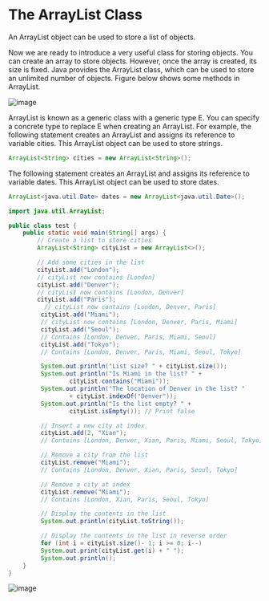 # The ArrayList Class

An ArrayList object can be used to store a list of objects.

Now we are ready to introduce a very useful class for storing objects. You can create an array to
store objects. However, once the array is created, its size is fixed. Java provides the ArrayList class, which can be used to store an unlimited number of objects. Figure below shows some
methods in ArrayList.

![image](https://user-images.githubusercontent.com/44777689/140605584-bdad1482-3024-4cfa-a8a1-0fceb5ce0b6a.png)

ArrayList is known as a generic class with a generic type E. You can specify a concrete
type to replace E when creating an ArrayList. For example, the following statement creates
an ArrayList and assigns its reference to variable cities. This ArrayList object can be
used to store strings.

```java
ArrayList<String> cities = new ArrayList<String>();
```
The following statement creates an ArrayList and assigns its reference to variable dates.
This ArrayList object can be used to store dates.
```java
ArrayList<java.util.Date> dates = new ArrayList<java.util.Date>();
```

```java
import java.util.ArrayList;

public class test {
    public static void main(String[] args) {
        // Create a list to store cities
        ArrayList<String> cityList = new ArrayList<>();

        // Add some cities in the list
        cityList.add("London");
        // cityList now contains [London]
        cityList.add("Denver");
        // cityList now contains [London, Denver]
        cityList.add("Paris");
          // cityList now contains [London, Denver, Paris]
         cityList.add("Miami");
         // cityList now contains [London, Denver, Paris, Miami]
         cityList.add("Seoul");
         // Contains [London, Denver, Paris, Miami, Seoul]
         cityList.add("Tokyo");
         // Contains [London, Denver, Paris, Miami, Seoul, Tokyo]

         System.out.println("List size? " + cityList.size());
         System.out.println("Is Miami in the list? " +
                 cityList.contains("Miami"));
         System.out.println("The location of Denver in the list? "
                 + cityList.indexOf("Denver"));
         System.out.println("Is the list empty? " +
                 cityList.isEmpty()); // Print false

         // Insert a new city at index
         cityList.add(2, "Xian");
         // Contains [London, Denver, Xian, Paris, Miami, Seoul, Tokyo]

         // Remove a city from the list
         cityList.remove("Miami");
         // Contains [London, Denver, Xian, Paris, Seoul, Tokyo]

         // Remove a city at index
         cityList.remove("Miami");
         // Contains [London, Xian, Paris, Seoul, Tokyo]

         // Display the contents in the list
         System.out.println(cityList.toString());

         // Display the contents in the list in reverse order
         for (int i = cityList.size()- 1; i >= 0; i--)
         System.out.print(cityList.get(i) + " ");
         System.out.println();
    }
}
```

![image](https://user-images.githubusercontent.com/44777689/140606341-ca625f11-2840-4d7b-a64f-3d1627b8bb43.png)

